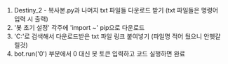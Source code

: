 1. Destiny_2 - 복사본.py과 나머지 txt 파일들 다운로드 받기 (txt 파일들은 명령어 입력 시 출력)
2. '봇 초기 설정' 각주에 'import ~' pip으로 다운로드
3. 'C:'로 검색해서 다운로드받은 txt 파일 링크 붙여넣기 (파일명 적어 뒀으니 안헷갈릴것)
4. bot.run('0') 부분에서 0 대신 봇 토큰 입력하고 코드 실행하면 완료

   

